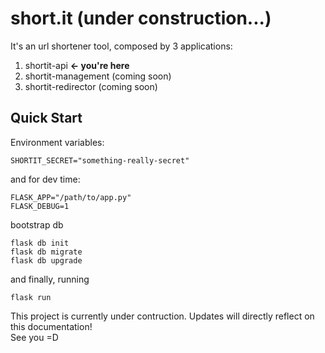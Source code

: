 # short.it (under construction...)

It's an url shortener tool, composed by 3 applications:

1. shortit-api **<- you're here**
2. shortit-management (coming soon)
3. shortit-redirector (coming soon)

## Quick Start

Environment variables:

```
SHORTIT_SECRET="something-really-secret"
```

and for dev time:

```
FLASK_APP="/path/to/app.py"
FLASK_DEBUG=1
```

bootstrap db

```
flask db init
flask db migrate
flask db upgrade
```

and finally, running

```
flask run
```

This project is currently under contruction. Updates will directly reflect on this documentation!  
See you =D